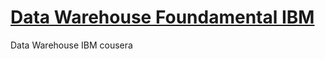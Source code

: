# [Data Warehouse Foundamental IBM](https://www.coursera.org/learn/data-warehouse-fundamentals/home/welcome)
Data Warehouse IBM cousera 
